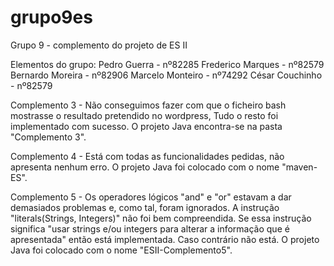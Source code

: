 # grupo9es

Grupo 9 - complemento do projeto de ES II

Elementos do grupo:
Pedro Guerra - nº82285
Frederico Marques - nº82579
Bernardo Moreira - nº82906
Marcelo Monteiro - nº74292
César Couchinho - nº82579

Complemento 3 - Não conseguimos fazer com que o ficheiro bash mostrasse o resultado pretendido no wordpress, Tudo o resto foi implementado com sucesso. O projeto Java encontra-se na pasta "Complemento 3".

Complemento 4 - Está com todas as funcionalidades pedidas, não apresenta nenhum erro. O projeto Java foi colocado com o nome "maven-ES".

Complemento 5 - Os operadores lógicos "and" e "or" estavam a dar demasiados problemas e, como tal, foram ignorados. A instrução "literals(Strings, Integers)" não foi bem compreendida. Se essa instrução significa "usar strings e/ou integers para alterar a informação que é apresentada" então está implementada. Caso contrário não está. O projeto Java foi colocado com o nome "ESII-Complemento5".
 
